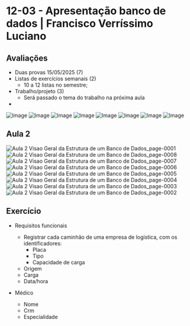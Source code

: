 # 12-03 - Apresentação banco de dados | Francisco Verríssimo Luciano

## Avaliações

- Duas provas 15/05/2025 (7)
- Listas de exercícios semanais (2)
  - 10 a 12 listas no semestre;
- Trabalho/projeto (3)
  - Será passado o tema do trabalho na próxima aula
-    
![Image](https://github.com/user-attachments/assets/cdd685de-6953-4057-9e80-8c6eb3821783)
![Image](https://github.com/user-attachments/assets/a4407808-28ed-48eb-94f8-ceca5ff5ce3a)
![Image](https://github.com/user-attachments/assets/f8a2654f-d6c9-4d6a-b61d-e193d825286a)
![Image](https://github.com/user-attachments/assets/9c694aa8-a0d7-43d6-9c4b-940bd0177147)
![Image](https://github.com/user-attachments/assets/0badc6e1-24ff-4bfd-bc81-60f8854051b5)
![Image](https://github.com/user-attachments/assets/c25eeff8-44f7-41b9-8bf8-0bef58e7689a)
![Image](https://github.com/user-attachments/assets/13538bdc-e5c8-4783-9065-6e284b4158bc)
![Image](https://github.com/user-attachments/assets/0e40611c-6bd2-4d8e-89a2-e21adb259d5f)

## Aula 2
![Aula 2 Visao Geral da Estrutura de um Banco de Dados_page-0001](https://github.com/user-attachments/assets/07d58912-2b0d-4c2f-8cf8-6ed1bfbcc564)
![Aula 2 Visao Geral da Estrutura de um Banco de Dados_page-0008](https://github.com/user-attachments/assets/73044827-70a5-4e78-9531-fbf90e082883)
![Aula 2 Visao Geral da Estrutura de um Banco de Dados_page-0007](https://github.com/user-attachments/assets/0197e10a-101d-4b5c-9918-357cd5a9d6e2)
![Aula 2 Visao Geral da Estrutura de um Banco de Dados_page-0006](https://github.com/user-attachments/assets/91ad215b-b968-4a71-9e2f-b8e8a4220288)
![Aula 2 Visao Geral da Estrutura de um Banco de Dados_page-0005](https://github.com/user-attachments/assets/63f9c088-dc5a-4f06-8109-d1cefbf3fa01)
![Aula 2 Visao Geral da Estrutura de um Banco de Dados_page-0004](https://github.com/user-attachments/assets/c9f67ffe-e384-4a17-b635-2a0b15b5835b)
![Aula 2 Visao Geral da Estrutura de um Banco de Dados_page-0003](https://github.com/user-attachments/assets/ec9e6554-afb7-4444-adc4-781d6243d421)
![Aula 2 Visao Geral da Estrutura de um Banco de Dados_page-0002](https://github.com/user-attachments/assets/ad8904e0-1d58-4892-916c-12858905bde4)

## Exercício

- Requisitos funcionais
  - Registrar cada caminhão de uma empresa de logística, com os identificadores:
      - Placa
      - Tipo
      - Capacidade de carga
  - Origem
  - Carga
  - Data/hora
 
- Médico
  - Nome
  - Crm
  - Especialidade  
